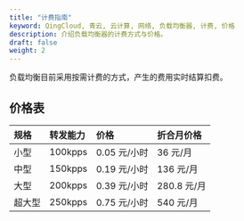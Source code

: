 ```yaml
---
title: "计费指南"
keyword: QingCloud, 青云, 云计算, 网络, 负载均衡器, 计费, 价格
description: 介绍负载均衡器的计费方式与价格。
draft: false
weight: 2
---
```



负载均衡目前采用按需计费的方式，产生的费用实时结算扣费。

## 价格表

|规格    |转发能力    |价格   |折合月价格    |
|:----|:----|:----|:----|
|小型   |100kpps    |0.05 元/小时 |36 元/月   |
|中型   |150kpps    |0.19 元/小时 |136 元/月    |
|大型   |200kpps    |0.39 元/小时 |280.8 元/月    |
|超大型   |250kpps    |0.75 元/小时 |540 元/月    |
